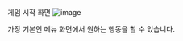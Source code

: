 게임 시작 화면
![image](https://github.com/user-attachments/assets/c43db19b-65f7-4a6f-8b37-e7c72ccab0a9)

가장 기본인 메뉴 화면에서 원하는 행동을 할 수 있습니다.
